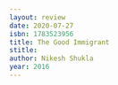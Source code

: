 ```yaml
---
layout: review
date: 2020-07-27
isbn: 1783523956
title: The Good Immigrant
stitle: 
author: Nikesh Shukla
year: 2016
---
```

